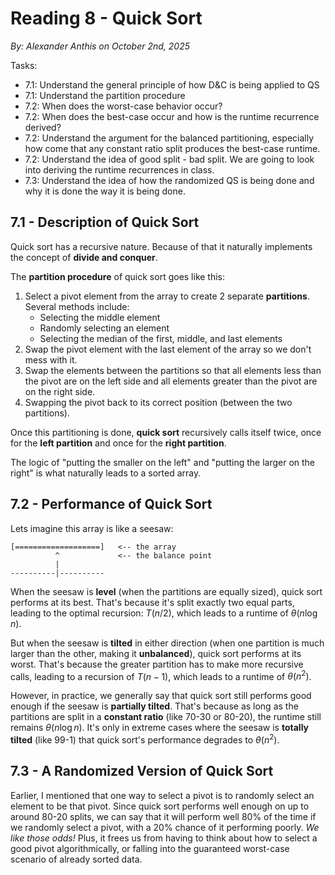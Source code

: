 # Reading 8 - Quick Sort

_By: Alexander Anthis on October 2nd, 2025_

Tasks:

- 7.1: Understand the general principle of how D&C is being applied to QS
- 7.1: Understand the partition procedure
- 7.2: When does the worst-case behavior occur?
- 7.2: When does the best-case occur and how is the runtime recurrence derived?
- 7.2: Understand the argument for the balanced partitioning, especially how come that any constant ratio split produces the best-case runtime.
- 7.2: Understand the idea of good split - bad split. We are going to look into deriving the runtime recurrences in class.
- 7.3: Understand the idea of how the randomized QS is being done and why it is done the way it is being done.

## 7.1 - Description of Quick Sort

Quick sort has a recursive nature. Because of that it naturally implements the concept of **divide and conquer**.

The **partition procedure** of quick sort goes like this:

1. Select a pivot element from the array to create 2 separate **partitions**. Several methods include:
    - Selecting the middle element
    - Randomly selecting an element
    - Selecting the median of the first, middle, and last elements
2. Swap the pivot element with the last element of the array so we don't mess with it.
3. Swap the elements between the partitions so that all elements less than the pivot are on the left side and all elements greater than the pivot are on the right side.
4. Swapping the pivot back to its correct position (between the two partitions).

Once this partitioning is done, **quick sort** recursively calls itself twice, once for the **left partition** and once for the **right partition**.

The logic of "putting the smaller on the left" and "putting the larger on the right" is what naturally leads to a sorted array.

## 7.2 - Performance of Quick Sort

Lets imagine this array is like a seesaw:

```
[===================]   <-- the array
          ^             <-- the balance point
          |
----------|----------
```

When the seesaw is **level** (when the partitions are equally sized), quick sort performs at its best. That's because it's split exactly two equal parts, leading to the optimal recursion: $T(n/2)$, which leads to a runtime of $\theta(n \log n)$.

But when the seesaw is **tilted** in either direction (when one partition is much larger than the other, making it **unbalanced**), quick sort performs at its worst. That's because the greater partition has to make more recursive calls, leading to a recursion of $T(n-1)$, which leads to a runtime of $\theta(n^2)$.

However, in practice, we generally say that quick sort still performs good enough if the seesaw is **partially tilted**. That's because as long as the partitions are split in a **constant ratio** (like 70-30 or 80-20), the runtime still remains $\theta(n \log n)$. It's only in extreme cases where the seesaw is **totally tilted** (like 99-1) that quick sort's performance degrades to $\theta(n^2)$.

## 7.3 - A Randomized Version of Quick Sort

Earlier, I mentioned that one way to select a pivot is to randomly select an element to be that pivot. Since quick sort performs well enough on up to around 80-20 splits, we can say that it will perform well 80% of the time if we randomly select a pivot, with a 20% chance of it performing poorly. _We like those odds!_ Plus, it frees us from having to think about how to select a good pivot algorithmically, or falling into the guaranteed worst-case scenario of already sorted data.
